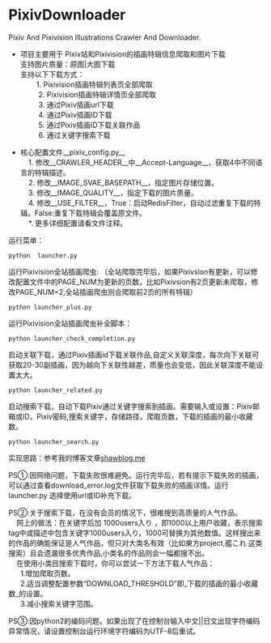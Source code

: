 # PixivDownloader
Pixiv And Pixivision Illustrations Crawler And Downloader.<br>
 
* 项目主要用于 Pixiv站和Pixivision的插画特辑信息爬取和图片下载<br>
	支持图片质量：原图|大图下载<br>
      	支持以下下载方式：<br>
           1.  Pixivision插画特辑列表页全部爬取<br>
          2.  Pixivision插画特辑详情页全部爬取<br>
          3.  通过Pixiv插画url下载<br>
          4.  通过Pixiv插画ID下载<br>
          5.  通过Pixiv插画ID下载关联作品<br>
          6.  通过关键字搜索下载<br>
 
* 核心配置文件__pixiv_config.py__<br>
     1. 修改__CRAWLER_HEADER__中__Accept-Language__，获取4中不同语言的特辑描述。<br>
     2. 修改__IMAGE_SVAE_BASEPATH__，指定图片存储位置。<br>
     3. 修改__IMAGE_QUALITY__，指定下载的图片质量。<br>
     4. 修改__USE_FILTER__，True：启动RedisFilter，自动过滤重复下载的特辑。False:重复下载特辑会覆盖原文件。<br>
     *. 更多详细配置请看文件注释。

运行菜单：
~~~
python  launcher.py 
~~~
运行Pixivision全站插画爬虫:
（全站爬取完毕后，如果Pixivsion有更新，可以修改配置文件中的PAGE_NUM为更新的页数，比如Pixivsion有2页更新未爬取，修改PAGE_NUM=2,全站插画爬虫则会爬取前2页的所有特辑）
~~~
python launcher_plus.py
~~~
运行Pixivision全站插画爬虫补全脚本：
~~~
python launcher_check_completion.py
~~~
启动关联下载，通过Pixiv插画id下载关联作品,自定义关联深度，每次向下关联可获取20-30副插画，因为越向下关联性越差，质量也会变低，因此关联深度不能设置太大。
~~~
python launcher_related.py
~~~
启动搜索下载，自动下载Pixiv通过关键字搜索到插画。需要输入或设置：Pixiv邮箱或ID，Pixiv密码,搜索关键字，存储路径，爬取页数，下载的插画的最小收藏数。
~~~
python launcher_search.py
~~~

实现思路：参考我的博客文章[shawblog.me](https://shawblog.me/blog/112.html)<br>

PS①:因网络问题，下载失败很难避免。运行完毕后，若有提示下载失败的插画，可以通过查看download_error.log文件获取下载失败的插画详情。运行launcher.py 选择使用url或ID补充下载。<br>

PS②:关于搜索下载，在没有会员的情况下，很难搜到高质量的人气作品。<br>
&nbsp;&nbsp;&nbsp;&nbsp;网上的做法：在关键字后加 1000users入り ，即1000以上用户收藏，表示搜索tag中或描述中包含关键字1000users入り，1000可替换为其他数值。这样搜出来的作品的确能保证是人气作品，但只对大类名有效（比如東方project,艦これ 这类搜索）且会遗漏很多优秀作品,小类名的作品则会一幅都搜不出。<br>
&nbsp;&nbsp;&nbsp;&nbsp;在使用小类目搜索下载时，你可以尝试一下方法下载人气作品：<br>
&nbsp;&nbsp;&nbsp;&nbsp;&nbsp;&nbsp;1.增加爬取页数。 <br>
&nbsp;&nbsp;&nbsp;&nbsp;&nbsp;&nbsp;2.适当调整配置参数“DOWNLOAD_THRESHOLD”即_下载的插画的最小收藏数_的设置。<br>
&nbsp;&nbsp;&nbsp;&nbsp;&nbsp;&nbsp;3.减小搜索关键字范围。 <br>

PS③:因python2的编码问题。如果出现了在控制台输入中文||日文出现字符编码异常情况，请设置控制台运行环境字符编码为UTF-8后重试。
